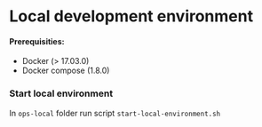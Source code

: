 # Local development environment

#### Prerequisities:
* Docker (> 17.03.0)
* Docker compose (1.8.0)

### Start local environment
In `ops-local` folder run script `start-local-environment.sh`